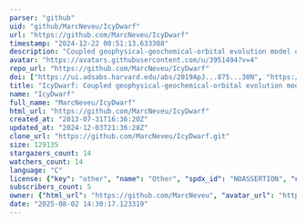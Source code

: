 ```yaml
---
parser: "github"
uid: "github/MarcNeveu/IcyDwarf"
url: "https://github.com/MarcNeveu/IcyDwarf"
timestamp: "2024-12-22 00:51:13.633308"
description: "Coupled geophysical-geochemical-orbital evolution model of icy worlds."
avatar: "https://avatars.githubusercontent.com/u/3951494?v=4"
repo_url: "https://github.com/MarcNeveu/IcyDwarf"
doi: ["https://ui.adsabs.harvard.edu/abs/2019ApJ...875...30N", "https://ui.adsabs.harvard.edu/abs/2024ascl.soft11029N/abstract"]
title: "IcyDwarf: Coupled geophysical-geochemical-orbital evolution model of icy worlds"
name: "IcyDwarf"
full_name: "MarcNeveu/IcyDwarf"
html_url: "https://github.com/MarcNeveu/IcyDwarf"
created_at: "2013-07-31T16:36:20Z"
updated_at: "2024-12-03T21:36:28Z"
clone_url: "https://github.com/MarcNeveu/IcyDwarf.git"
size: 129135
stargazers_count: 14
watchers_count: 14
language: "C"
license: {"key": "other", "name": "Other", "spdx_id": "NOASSERTION", "url": null, "node_id": "MDc6TGljZW5zZTA="}
subscribers_count: 5
owner: {"html_url": "https://github.com/MarcNeveu", "avatar_url": "https://avatars.githubusercontent.com/u/3951494?v=4", "login": "MarcNeveu", "type": "User"}
date: "2025-08-02 14:30:17.123319"
---
```

